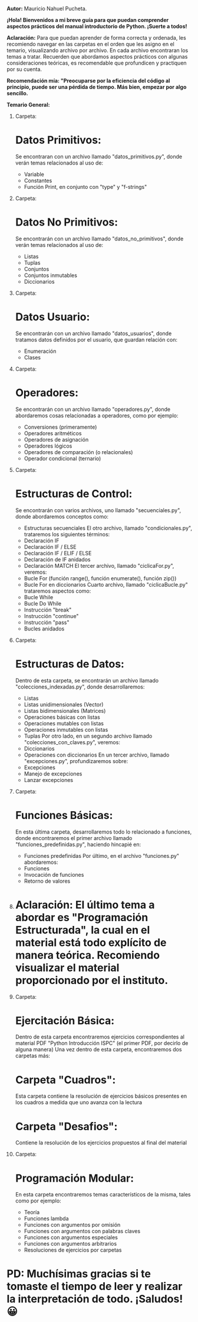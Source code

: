 **Autor:** Mauricio Nahuel Pucheta.

**¡Hola! Bienvenidos a mi breve guía para que puedan comprender aspectos prácticos del manual introductorio de Python. ¡Suerte a todos!**

**Aclaración:** 
Para que puedan aprender de forma correcta y ordenada, les recomiendo navegar en las carpetas en el orden que les asigno en el temario, visualizando archivo por archivo.
En cada archivo encontraran los temas a tratar. Recuerden que abordamos aspectos prácticos con algunas consideraciones teóricas, es recomendable que profundicen y practiquen por su cuenta.

**Recomendación mía: "Preocuparse por la eficiencia del código al principio, puede ser una pérdida de tiempo. Más bien, empezar por algo sencillo.**

**Temario General:**

1) Carpeta: 
    # Datos Primitivos: 
    Se encontraran con un archivo llamado "datos_primitivos.py", donde verán temas relacionados al uso de:
    * Variable
    * Constantes
    * Función Print, en conjunto con "type" y "f-strings"

2) Carpeta:
    # Datos No Primitivos:
    Se encontrarán con un archivo llamado "datos_no_primitivos", donde verán temas relacionados al uso de:
    * Listas 
    * Tuplas
    * Conjuntos
    * Conjuntos inmutables
    * Diccionarios

3) Carpeta:
    # Datos Usuario:
    Se encontrarán con un archivo llamado "datos_usuarios", donde tratamos datos definidos por el usuario, que guardan relación con:
    * Enumeración
    * Clases

4) Carpeta:
    # Operadores:
    Se encontrarán con un archivo llamado "operadores.py", donde abordaremos cosas relacionadas a operadores, como por ejemplo:
    * Conversiones (primeramente)
    * Operadores aritméticos
    * Operadores de asignación
    * Operadores lógicos
    * Operadores de comparación (o relacionales)
    * Operador condicional (ternario)

5) Carpeta:
    # Estructuras de Control:
    Se encontrarán con varios archivos, uno llamado "secuenciales.py", donde abordaremos conceptos como:
    * Estructuras secuenciales
    El otro archivo, llamado "condicionales.py", trataremos los siguientes términos:
    * Declaración IF
    * Declaración IF / ELSE
    * Declaración IF / ELIF / ELSE 
    * Declaración de IF anidados
    * Declaración MATCH
    El tercer archivo, llamado "ciclicaFor.py", veremos:
    * Bucle For (función range(), función enumerate(), función zip())
    * Bucle For en diccionarios
    Cuarto archivo, llamado "ciclicaBucle.py" trataremos aspectos como:
    * Bucle While
    * Bucle Do While
    * Instrucción "break"
    * Instrucción "continue"
    * Instrucción "pass"
    * Bucles anidados

6) Carpeta:
    # Estructuras de Datos:
    Dentro de esta carpeta, se encontrarán un archivo llamado "colecciones_indexadas.py", donde desarrollaremos:
    * Listas 
    * Listas unidimensionales (Vector)
    * Listas bidimensionales (Matrices)
    * Operaciones básicas con listas
    * Operaciones mutables con listas
    * Operaciones inmutables con listas
    * Tuplas
    Por otro lado, en un segundo archivo llamado "colecciones_con_claves.py", veremos:
    * Diccionarios
    * Operaciones con diccionarios
    En un tercer archivo, llamado "excepciones.py", profundizaremos sobre:
    * Excepciones
    * Manejo de excepciones
    * Lanzar excepciones

7) Carpeta:
    # Funciones Básicas:
    En esta última carpeta, desarrollaremos todo lo relacionado a funciones, donde encontraremos el primer archivo llamado "funciones_predefinidas.py", haciendo hincapié en:
    * Funciones predefinidas
    Por último, en el archivo "funciones.py" abordaremos:
    * Funciones
    * Invocación de funciones
    * Retorno de valores

8) # Aclaración: El último tema a abordar es "Programación Estructurada", la cual en el material está todo explícito de manera teórica. Recomiendo visualizar el material proporcionado por el instituto.

9) Carpeta:
    # Ejercitación Básica:
    Dentro de esta carpeta encontraremos ejercicios correspondientes al material PDF "Python Introducción ISPC" (el primer PDF, por decirlo de alguna manera)
    Una vez dentro de esta carpeta, encontraremos dos carpetas más:
    # Carpeta "Cuadros":
    Esta carpeta contiene la resolución de ejercicios básicos presentes en los cuadros a medida que uno avanza con la lectura
    # Carpeta "Desafios":
    Contiene la resolución de los ejercicios propuestos al final del material

10) Carpeta:
    # Programación Modular:
    En esta carpeta encontraremos temas característicos de la misma, tales como por ejemplo:
    * Teoría
    * Funciones lambda
    * Funciones con argumentos por omisión
    * Funciones con argumentos con palabras claves
    * Funciones con argumentos especiales
    * Funciones con argumentos arbitrarios  
    * Resoluciones de ejercicios por carpetas

# PD: Muchísimas gracias si te tomaste el tiempo de leer y realizar la interpretación de todo. ¡Saludos! 😀